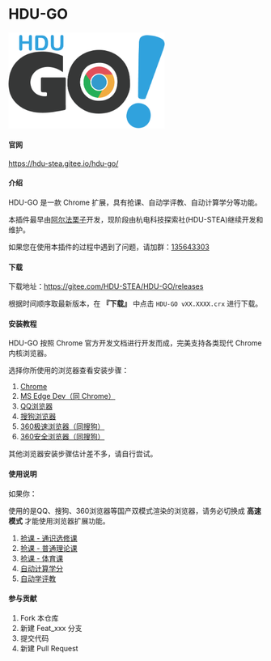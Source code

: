 # HDU-GO

<img src="./docs/image/logo.png" alt="logo" style="zoom:40%;" />

#### 官网

https://hdu-stea.gitee.io/hdu-go/

#### 介绍

HDU-GO 是一款 Chrome 扩展，具有抢课、自动学评教、自动计算学分等功能。

本插件最早由[阿尔法栗子](https://gitee.com/mzl980425/HDU-GO)开发，现阶段由杭电科技探索社(HDU-STEA)继续开发和维护。

如果您在使用本插件的过程中遇到了问题，请加群：[135643303](https://jq.qq.com/?_wv=1027&k=5Ne7Fg3)

#### 下载

下载地址：https://gitee.com/HDU-STEA/HDU-GO/releases

根据时间顺序取最新版本，在 **『下载』** 中点击 `HDU-GO vXX.XXXX.crx` 进行下载。

#### 安装教程

HDU-GO 按照 Chrome 官方开发文档进行开发而成，完美支持各类现代 Chrome 内核浏览器。

选择你所使用的浏览器查看安装步骤：

1. [Chrome](install/chrome)
2. [MS Edge Dev（同 Chrome）](install/chrome)
3. [QQ浏览器](install/qq)
4. [搜狗浏览器](install/sogou)
5. [360极速浏览器（同搜狗）](install/sogou)
6. [360安全浏览器（同搜狗）](install/sogou)

其他浏览器安装步骤估计差不多，请自行尝试。

#### 使用说明

如果你：

使用的是QQ、搜狗、360浏览器等国产双模式渲染的浏览器，请务必切换成 **高速模式** 才能使用浏览器扩展功能。

1. [抢课 - 通识选修课](usage/tsxxk)
2. [抢课 - 普通理论课](usage/xsxjs)
3. [抢课 - 体育课]()
4. [自动计算学分](usage/count-credit)
5. [自动学评教](usage/auto-rating)

#### 参与贡献

1. Fork 本仓库
2. 新建 Feat_xxx 分支
3. 提交代码
4. 新建 Pull Request